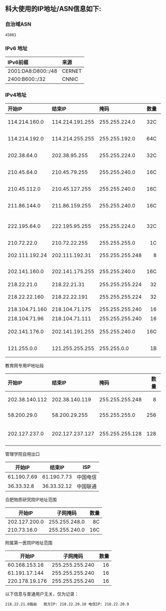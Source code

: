 ## 科大使用的IP地址/ASN信息如下:

### 自治域ASN
```
45081
```

### IPv6 地址

| IPv6前缀           |    来源   |
| :----------------- | :-------- |
| 2001:DA8:D800::/48 | CERNET    |
| 2400:B600::/32     | CNNIC     |

### IPv4地址

| 开始IP        |      结束IP     |     掩码      | 数量 | 出口  |
| :------------ | :-------------- | :------------ | --: | :--- |
| 114.214.160.0 | 114.214.191.255 | 255.255.224.0 | 32C | CERNET中国教育网 |
| 114.214.192.0 | 114.214.255.255 | 255.255.192.0 | 64C | CERNET中国教育网 |
| 202.38.64.0   | 202.38.95.255   | 255.255.224.0 | 32C | CERNET中国教育网 |
| 210.45.64.0   | 210.45.79.255   | 255.255.240.0 | 16C | CERNET中国教育网 |
| 210.45.112.0  | 210.45.127.255  | 255.255.240.0 | 16C | CERNET中国教育网 |
| 211.86.144.0  | 211.86.159.255  | 255.255.240.0 | 16C | CERNET中国教育网 |
| 222.195.64.0  | 222.195.95.255  | 255.255.224.0 | 32C | CERNET中国教育网合计208C |
| 210.72.22.0   | 210.72.22.255   | 255.255.255.0   | 1C  | 科技网 |
| 202.111.192.24| 202.111.192.31  | 255.255.255.248 |  8  | 中国电信CN2(Port1) |
| 202.141.160.0 | 202.141.175.255 | 255.255.240.0   | 16C | 中国电信(科大自有IP) |
| 218.22.21.0   | 218.22.21.31    | 255.255.255.224 | 32  | 中国电信 |
| 218.22.22.160 | 218.22.22.191   | 255.255.255.224 | 32  | 中国电信(Port2) |
| 218.104.71.160| 218.104.71.175  | 255.255.255.240 | 16  | 中国联通 |
| 218.104.71.96 | 218.104.71.111  | 255.255.255.240 | 16  | 中国联通 |
| 202.141.176.0 | 202.141.191.255 | 255.255.240.0  | 16C  | 中国移动(科大自有IP) |
| 121.255.0.0   | 121.255.255.255 | 255.255.0.0    |  1B  | 中国移动(科大自有IP) |

教育网专用IP地址段

| 开始IP        |      结束IP     |     掩码      | 数量 | 用途  |
| :------------ | :-------------- | :------------ | --: | :--- |
| 202.38.140.112 | 202.38.140.119 | 255.255.255.248 |  8 |高能物理使用 |
| 58.200.29.0    | 58.200.29.255  | 255.255.255.0   |256 |CERNET-ETS |
| 202.127.237.0  | 202.127.237.127| 255.255.255.128 |128 |CERNET-ETS(不用) |


管理学院自用出口

| 开始IP  | 结束IP | ISP |
| ------- | -------| -------|
|61.190.7.69 | 61.190.7.73 | 中国电信 |
|36.33.32.8 | 36.33.32.12  | 中国联通 |

合肥物质研究院IP地址范围

|开始IP  |          子网掩码 | 数量|
| ------- | -------| -------:|
|202.127.200.0  |   255.255.248.0 |  8C |
|210.73.16.0    |   255.255.240.0 |  16C|

附属第一医院IP地址范围

|开始IP  |          子网掩码 | 数量|
| ------- | -------| -------:|
|60.168.153.16  |   255.255.255.240 | 16 |
|61.191.17.144  |   255.255.255.240 | 16 |
|220.178.19.176 |   255.255.255.240 | 16 |


以下信息与普通用户无关，仅为记录：
```
218.22.21.0路由   我方IP: 218.22.20.10 电信IP: 218.22.20.9
```
